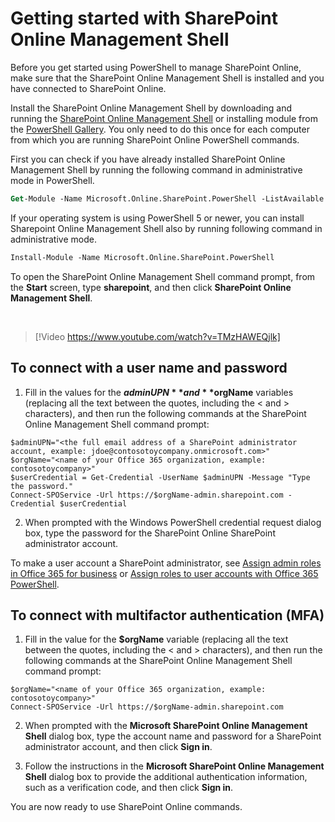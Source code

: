 # Getting started with SharePoint Online Management Shell #

Before you get started using PowerShell to manage SharePoint Online, make sure that the SharePoint Online Management Shell is installed and you have connected to SharePoint Online.

Install the SharePoint Online Management Shell by downloading and running the [SharePoint Online Management Shell](https://go.microsoft.com/fwlink/p/?LinkId=255251) or installing module from the [PowerShell Gallery](https://www.powershellgallery.com/packages/Microsoft.Online.SharePoint.PowerShell/16.0.8029.0). You only need to do this once for each computer from which you are running SharePoint Online PowerShell commands.

First you can check if you have already installed SharePoint Online Management Shell by running the following command in administrative mode in PowerShell.

```ps
Get-Module -Name Microsoft.Online.SharePoint.PowerShell -ListAvailable | Select Name,Version
```

If your operating system is using PowerShell 5 or newer, you can install Sharepoint Online Management Shell also by running following command in administrative mode.

```ps
Install-Module -Name Microsoft.Online.SharePoint.PowerShell
```

To open the SharePoint Online Management Shell command prompt, from the **Start** screen, type **sharepoint**, and then click **SharePoint Online Management Shell**.

<br />

> [!Video https://www.youtube.com/watch?v=TMzHAWEQjlk]

## To connect with a user name and password ##

1. Fill in the values for the **$adminUPN** and **$orgName** variables (replacing all the text between the quotes, including the < and > characters), and then run the following commands at the SharePoint Online Management Shell command prompt:

```
$adminUPN="<the full email address of a SharePoint administrator account, example: jdoe@contosotoycompany.onmicrosoft.com>"
$orgName="<name of your Office 365 organization, example: contosotoycompany>"
$userCredential = Get-Credential -UserName $adminUPN -Message "Type the password."
Connect-SPOService -Url https://$orgName-admin.sharepoint.com -Credential $userCredential

```

2. When prompted with the Windows PowerShell credential request dialog box, type the password for the SharePoint Online SharePoint administrator account.

To make a user account a SharePoint administrator, see [Assign admin roles in Office 365 for business](https://support.office.com/en-us/article/Assign-admin-roles-in-Office-365-for-business-eac4d046-1afd-4f1a-85fc-8219c79e1504?ui=en-US&rs=en-US&ad=US) or [Assign roles to user accounts with Office 365 PowerShell](https://technet.microsoft.com/library/mt736914.aspx).

## To connect with multifactor authentication (MFA) ##

1. Fill in the value for the **$orgName** variable (replacing all the text between the quotes, including the < and > characters), and then run the following commands at the SharePoint Online Management Shell command prompt:

```
$orgName="<name of your Office 365 organization, example: contosotoycompany>"
Connect-SPOService -Url https://$orgName-admin.sharepoint.com
```
2. When prompted with the **Microsoft SharePoint Online Management Shell** dialog box, type the account name and password for a SharePoint administrator account, and then click **Sign in**.

3. Follow the instructions in the **Microsoft SharePoint Online Management Shell** dialog box to provide the additional authentication information, such as a verification code, and then click **Sign in**.

You are now ready to use SharePoint Online commands.
